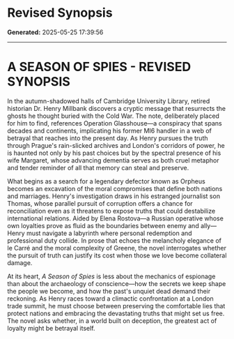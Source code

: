 # Revised Synopsis

**Generated:** 2025-05-25 17:39:56

---

# A SEASON OF SPIES - REVISED SYNOPSIS

In the autumn-shadowed halls of Cambridge University Library, retired historian Dr. Henry Millbank discovers a cryptic message that resurrects the ghosts he thought buried with the Cold War. The note, deliberately placed for him to find, references Operation Glasshouse—a conspiracy that spans decades and continents, implicating his former MI6 handler in a web of betrayal that reaches into the present day. As Henry pursues the truth through Prague's rain-slicked archives and London's corridors of power, he is haunted not only by his past choices but by the spectral presence of his wife Margaret, whose advancing dementia serves as both cruel metaphor and tender reminder of all that memory can steal and preserve.

What begins as a search for a legendary defector known as Orpheus becomes an excavation of the moral compromises that define both nations and marriages. Henry's investigation draws in his estranged journalist son Thomas, whose parallel pursuit of corruption offers a chance for reconciliation even as it threatens to expose truths that could destabilize international relations. Aided by Elena Rostova—a Russian operative whose own loyalties prove as fluid as the boundaries between enemy and ally—Henry must navigate a labyrinth where personal redemption and professional duty collide. In prose that echoes the melancholy elegance of le Carré and the moral complexity of Greene, the novel interrogates whether the pursuit of truth can justify its cost when those we love become collateral damage.

At its heart, *A Season of Spies* is less about the mechanics of espionage than about the archaeology of conscience—how the secrets we keep shape the people we become, and how the past's unquiet dead demand their reckoning. As Henry races toward a climactic confrontation at a London trade summit, he must choose between preserving the comfortable lies that protect nations and embracing the devastating truths that might set us free. The novel asks whether, in a world built on deception, the greatest act of loyalty might be betrayal itself.